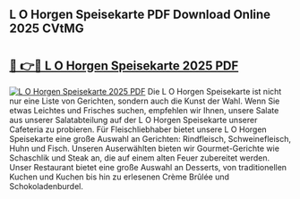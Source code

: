 ## L O Horgen Speisekarte PDF Download Online 2025 CVtMG

# <h2><a href="http://gc5yssu.nevu.top/?p=L+O+Horgen+Speisekarte">🔗 👉🔴 L O Horgen Speisekarte 2025 PDF</a></h2>

[![L O Horgen Speisekarte 2025 PDF](https://i.imgur.com/dBaPXMq.png)](http://gc5yssu.nevu.top/?p=L+O+Horgen+Speisekarte)
Die L O Horgen Speisekarte ist nicht nur eine Liste von Gerichten, sondern auch die Kunst der Wahl. Wenn Sie etwas Leichtes und Frisches suchen, empfehlen wir Ihnen, unsere Salate aus unserer Salatabteilung auf der L O Horgen Speisekarte unserer Cafeteria zu probieren. Für Fleischliebhaber bietet unsere L O Horgen Speisekarte eine große Auswahl an Gerichten: Rindfleisch, Schweinefleisch, Huhn und Fisch. Unseren Auserwählten bieten wir Gourmet-Gerichte wie Schaschlik und Steak an, die auf einem alten Feuer zubereitet werden. Unser Restaurant bietet eine große Auswahl an Desserts, von traditionellen Kuchen und Kuchen bis hin zu erlesenen Crème Brûlée und Schokoladenburdel.
